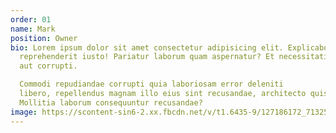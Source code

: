```yaml
---
order: 01
name: Mark
position: Owner
bio: Lorem ipsum dolor sit amet consectetur adipisicing elit. Explicabo,
  reprehenderit iusto! Pariatur laborum quam aspernatur? Et necessitatibus fuga
  aut corrupti.

  Commodi repudiandae corrupti quia laboriosam error deleniti
  libero, repellendus magnam illo eius sint recusandae, architecto quisquam?
  Mollitia laborum consequuntur recusandae?
image: https://scontent-sin6-2.xx.fbcdn.net/v/t1.6435-9/127186172_713252525985620_914201685824934497_n.jpg?_nc_cat=109&ccb=1-5&_nc_sid=8bfeb9&_nc_eui2=AeFss-YOscBxTHJoulQBPYGCl7li1VA3uzWXuWLVUDe7NXscQAen627o-Q2I7lRrquUGw1zr06nws_K2sN2sG6ea&_nc_ohc=CGUyaF0x8C4AX-K6bsm&tn=kZSvGoKk9FgcbAEN&_nc_ht=scontent-sin6-2.xx&oh=00_AT9XETQkS_tSlV8of2yKfNEBJXy4OTkAzkQV9PWMbeZ-WA&oe=626AE518
---
```

